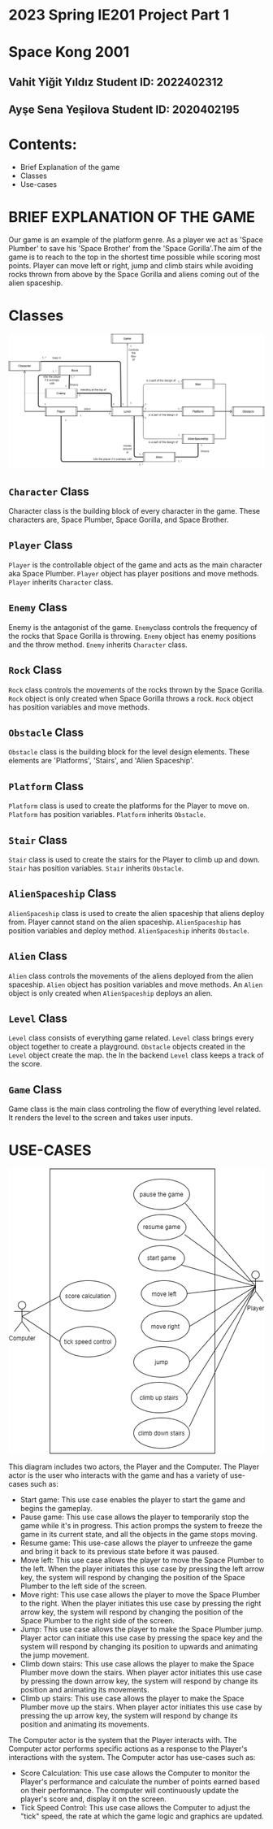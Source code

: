 # 2023 Spring IE201 Project Part 1
# Space Kong 2001
## Vahit Yiğit Yıldız Student ID: 2022402312
## Ayşe Sena Yeşilova Student ID: 2020402195

# Contents:
- Brief Explanation of the game
- Classes
- Use-cases

# BRIEF EXPLANATION OF THE GAME

Our game is an example of the platform genre. As a player we act as 'Space Plumber' to save his 'Space Brother' from the 'Space Gorilla'.The aim of the game is to reach to the top in the shortest time possible while scoring most points. Player can move left or right, jump and climb stairs while avoiding rocks thrown from above by the Space Gorilla and aliens coming out of the alien spaceship.

# Classes

<img src="class_diagrams.png">

## `Character` Class
Character class is the building block of every character in the game. These characters are, Space Plumber, Space Gorilla, and Space Brother.

## `Player` Class
`Player` is the controllable object of the game and acts as the main character aka Space Plumber. `Player` object has player positions and move methods. `Player` inherits `Character` class.

## `Enemy` Class
Enemy is the antagonist of the game. `Enemy`class controls the frequency of the rocks that Space Gorilla is throwing. `Enemy` object has enemy positions and the throw method. `Enemy` inherits `Character` class.

## `Rock` Class
`Rock` class controls the movements of the rocks thrown by the Space Gorilla. `Rock` object is only created when Space Gorilla throws a rock. `Rock` object has position variables and move methods.

## `Obstacle` Class
`Obstacle` class is the building block for the level design elements. These elements are 'Platforms', 'Stairs', and 'Alien Spaceship'.

## `Platform` Class
`Platform` class is used to create the platforms for the Player to move on. `Platform` has position variables. `Platform` inherits `Obstacle`.

## `Stair` Class
`Stair` class is used to create the stairs for the Player to climb up and down. `Stair` has position variables. `Stair` inherits `Obstacle`.

## `AlienSpaceship` Class
`AlienSpaceship` class is used to create the alien spaceship that aliens deploy from. Player cannot stand on the alien spaceship. `AlienSpaceship` has position variables and deploy method. `AlienSpaceship` inherits `Obstacle`.

## `Alien` Class
`Alien` class controls the movements of the aliens deployed from the alien spaceship. `Alien` object has position variables and move methods. An `Alien` object is only created when `AlienSpaceship` deploys an alien.

## `Level` Class
`Level` class consists of everything game related. `Level` class brings every object together to create a playground. `Obstacle` objects created in the `Level` object create the map. the In the backend `Level` class keeps a track of the score.

## `Game` Class
Game class is the main class controling the flow of everything level related. It renders the level to the screen and takes user inputs.

# USE-CASES

<img src="use_case_diagrams.png">

This diagram includes two actors, the Player and the Computer.
The Player actor is the user who interacts with the game and has a variety of use-cases such as:
- Start game: This use case enables the player to start the game and begins the gameplay.
- Pause game: This use case allows the player to temporarily stop the game while it's in progress. This action promps the system to freeze the game in its current state, and all the objects in the game stops moving.
- Resume game: This use-case allows the player to unfreeze the game and bring it back to its previous state before it was paused.
- Move left: This use case allows the player to move the Space Plumber to the left. When the player initiates this use case by pressing the left arrow key, the system will respond by changing the position of the Space Plumber to the left side of the screen.
- Move right: This use case allows the player to move the Space Plumber to the right. When the player initiates this use case by pressing the right arrow key, the system will respond by changing the position of the Space Plumber to the right side of the screen.
- Jump: This use case allows the player to make the Space Plumber jump. Player actor can initiate this use case by pressing the space key and the system will respond by changing its position to upwards and animating the jump movement.
- Climb down stairs: This use case allows the player to make the Space Plumber move down the stairs. When player actor initiates this use case by pressing the down arrow key, the system will respond by change its position and animating its movements.
- Climb up stairs: This use case allows the player to make the Space Plumber move up the stairs. When player actor initiates this use case by pressing the up arrow key, the system will respond by change its position and animating its movements.

The Computer actor is the system that the Player interacts with. The Computer actor performs specific actions as a response to the Player's interactions with the system. The Computer actor has use-cases such as:
- Score Calculation: This use case allows the Computer to monitor the Player's performance and calculate the number of points earned based on their performance. The computer will continuously update the player's score and, display it on the screen.
- Tick Speed Control: This use case allows the Computer to adjust the "tick" speed, the rate at which the game logic and graphics are updated. 



